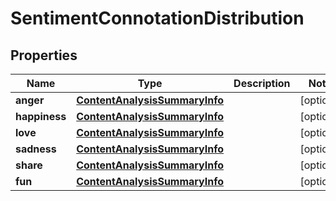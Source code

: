 

# SentimentConnotationDistribution


## Properties

| Name | Type | Description | Notes |
|------------ | ------------- | ------------- | -------------|
|**anger** | [**ContentAnalysisSummaryInfo**](ContentAnalysisSummaryInfo.md) |  |  [optional] |
|**happiness** | [**ContentAnalysisSummaryInfo**](ContentAnalysisSummaryInfo.md) |  |  [optional] |
|**love** | [**ContentAnalysisSummaryInfo**](ContentAnalysisSummaryInfo.md) |  |  [optional] |
|**sadness** | [**ContentAnalysisSummaryInfo**](ContentAnalysisSummaryInfo.md) |  |  [optional] |
|**share** | [**ContentAnalysisSummaryInfo**](ContentAnalysisSummaryInfo.md) |  |  [optional] |
|**fun** | [**ContentAnalysisSummaryInfo**](ContentAnalysisSummaryInfo.md) |  |  [optional] |



